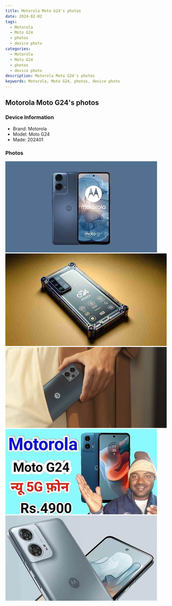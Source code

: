 ```yaml
---
title: Motorola Moto G24's photos
date: 2024-02-02
tags: 
  - Motorola
  - Moto G24
  - photos
  - device photo
categories: 
  - Motorola
  - Moto G24
  - photos
  - device photo
description: Motorola Moto G24's photos
keywords: Motorola, Moto G24, photos, device photo
---
```


## Motorola Moto G24's photos

### Device Information

- Brand: Motorola
- Model: Moto G24
- Made: 202401

### Photos

![/images/best-assets/devices/motorola/motorola-moto-g24/1.jpg](/images/best-assets/devices/motorola/motorola-moto-g24/1.jpg)
![/images/best-assets/devices/motorola/motorola-moto-g24/2.jpg](/images/best-assets/devices/motorola/motorola-moto-g24/2.jpg)
![/images/best-assets/devices/motorola/motorola-moto-g24/3.jpg](/images/best-assets/devices/motorola/motorola-moto-g24/3.jpg)
![/images/best-assets/devices/motorola/motorola-moto-g24/4.jpg](/images/best-assets/devices/motorola/motorola-moto-g24/4.jpg)
![/images/best-assets/devices/motorola/motorola-moto-g24/5.jpg](/images/best-assets/devices/motorola/motorola-moto-g24/5.jpg)
